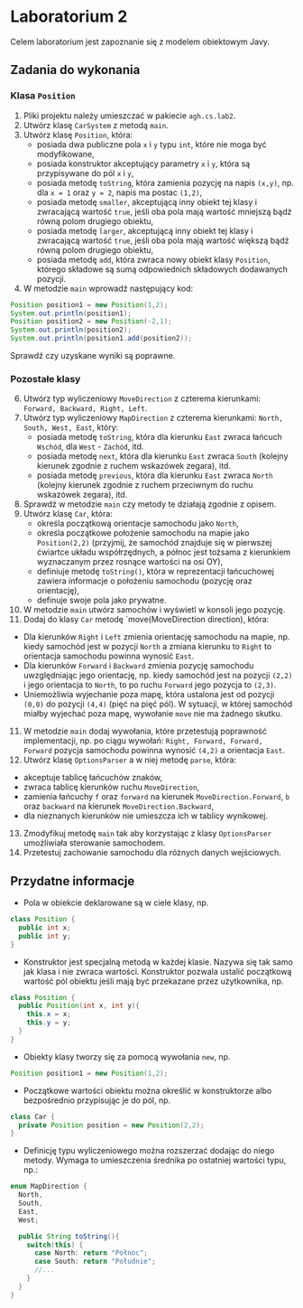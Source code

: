 # Laboratorium 2

Celem laboratorium jest zapoznanie się z modelem obiektowym Javy.


## Zadania do wykonania

### Klasa `Position`

1. Pliki projektu należy umieszczać w pakiecie `agh.cs.lab2`.
2. Utwórz klasę `CarSystem` z metodą `main`.
3. Utwórz klasę `Position`, która:
   * posiada dwa publiczne pola `x` i `y` typu `int`, które nie moga być modyfikowane,
   * posiada konstruktor akceptujący parametry `x` i `y`, która są przypisywane do pól `x` i `y`,
   * posiada metodę `toString`, która zamienia pozycję na napis `(x,y)`, np. dla `x = 1` oraz `y = 2`, napis ma postac
     `(1,2)`,
   * posiada metodę `smaller`, akceptującą inny obiekt tej klasy i zwracającą wartość `true`, jeśli oba pola mają
     wartość mniejszą bądź równą polom drugiego obiektu,
   * posiada metodę `larger`, akceptującą inny obiekt tej klasy i zwracającą wartość `true`, jeśli oba pola mają
     wartość większą bądź równą polom drugiego obiektu,
   * posiada metodę `add`, która zwraca nowy obiekt klasy `Position`, którego składowe są sumą odpowiednich składowych
     dodawanych pozycji.
4. W metodzie `main` wprowadź następujący kod:
```java
Position position1 = new Position(1,2);
System.out.println(position1);
Position position2 = new Position(-2,1);
System.out.println(position2);
System.out.println(position1.add(position2));
```
Sprawdź czy uzyskane wyniki są poprawne.

### Pozostałe klasy

6. Utwórz typ wyliczeniowy `MoveDirection` z czterema kierunkami: `Forward, Backward, Right, Left`.
7. Utwórz typ wyliczeniowy `MapDirection` z czterema kierunkami: `North, South, West, East`, który:
   * posiada metodę `toString`, która dla kierunku `East` zwraca łańcuch `Wschód`, dla `West` - `Zachód`, itd.
   * posiada metodę `next`, która dla kierunku `East` zwraca `South` (kolejny kierunek zgodnie z ruchem wskazówek
     zegara), itd.
   * posiada metodę `previous`, która dla kierunku `East` zwraca `North` (kolejny kierunek zgodnie z ruchem przeciwnym
     do ruchu wskazówek zegara), itd.
7. Sprawdź w metodzie `main` czy metody te działają zgodnie z opisem.
8. Utwórz klasę `Car`, która:
   * określa początkową orientacje samochodu jako `North`,
   * określa początkowe położenie samochodu na mapie jako `Position(2,2)` (przyjmij, że samochód znajduje się w
     pierwszej ćwiartce układu współrzędnych, a północ jest tożsama z kierunkiem wyznaczanym przez rosnące wartości na
     osi OY),
   * definiuje metodę `toString()`, która w reprezentacji łańcuchowej zawiera informacje o położeniu samochodu (pozycję
     oraz orientację),
   * definuje swoje pola jako prywatne.
9. W metodzie `main` utwórz samochów i wyświetl w konsoli jego pozycję.
10. Dodaj do klasy `Car` metodę `move(MoveDirection direction), która:
   * Dla kierunków `Right` i `Left` zmienia orientację samochodu na mapie, np. kiedy samochód jest w pozycji `North` a
     zmiana kierunku to `Right` to orientacja samochodu powinna wynosić `East`.
   * Dla kierunków `Forward` i `Backward` zmienia pozycję samochodu uwzględniając jego orientację, np. kiedy samochód
     jest na pozycji `(2,2)` i jego orientacja to `North`, to po ruchu `Forward` jego pozycja to `(2,3)`.
   * Uniemożliwia wyjechanie poza mapę, która ustalona jest od pozycji `(0,0)` do pozycji `(4,4)` (pięć na pięć pól). W
     sytuacji, w której samochód miałby wyjechać poza mapę, wywołanie `move` nie ma żadnego skutku.
11. W metodzie `main` dodaj wywołania, które przetestują poprawność implementacji, np. po ciągu wywołań: `Right, Forward,
   Forward, Forward` pozycja samochodu powinna wynosić `(4,2)` a orientacja `East`.
12. Utwórz klasę `OptionsParser` a w niej metodę `parse`, która:
   * akceptuje tablicę łańcuchów znaków,
   * zwraca tablicę kierunków ruchu `MoveDirection`,
   * zamienia łańcuchy `f` oraz `forward` na kierunek `MoveDirection.Forward`, `b` oraz `backward` na kierunek
     `MoveDirection.Backward`,
   * dla nieznanych kierunków nie umieszcza ich w tablicy wynikowej.
13. Zmodyfikuj metodę `main` tak aby korzystając z klasy `OptionsParser` umożliwiała sterowanie samochodem.
14. Przetestuj zachowanie samochodu dla różnych danych wejściowych.

## Przydatne informacje

* Pola w obiekcie deklarowane są w ciele klasy, np. 
```java
class Position {
  public int x;
  public int y;
}
```
* Konstruktor jest specjalną metodą w każdej klasie. Nazywa się tak samo jak klasa i nie zwraca wartości. Konstruktor 
pozwala ustalić początkową wartość pól obiektu jeśli mają być przekazane przez użytkownika, np.
```java
class Position {
  public Position(int x, int y){
    this.x = x;
    this.y = y;
  }
}
```
* Obiekty klasy tworzy się za pomocą wywołania `new`, np. 
```java
Position position1 = new Position(1,2);
```
* Początkowe wartości obiektu można określić w konstruktorze albo bezpośrednio przypisując je do pól, np.
```java
class Car {
  private Position position = new Position(2,2);
}
```
* Definicję typu wyliczeniowego można rozszerzać dodając do niego metody. Wymaga to umieszczenia średnika po ostatniej
  wartości typu, np.:
```java
enum MapDirection {
  North,
  South,
  East,
  West;

  public String toString(){
    switch(this) {
      case North: return "Północ";
      case South: return "Południe";
      //...
    }
  }
}
```

